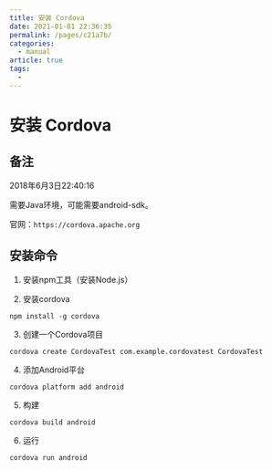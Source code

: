```yaml
---
title: 安装 Cordova
date: 2021-01-01 22:36:35
permalink: /pages/c21a7b/
categories: 
  - manual
article: true
tags: 
  - 
---
```

# 安装 Cordova

## 备注

2018年6月3日22:40:16

需要Java环境，可能需要android-sdk。

官网：`https://cordova.apache.org`

## 安装命令

1. 安装npm工具（安装Node.js）

2. 安装cordova

`npm install -g cordova`

3. 创建一个Cordova项目

`cordova create CordovaTest com.example.cordovatest CordovaTest`

4. 添加Android平台

`cordova platform add android`

5. 构建

`cordova build android`

6. 运行

`cordova run android`